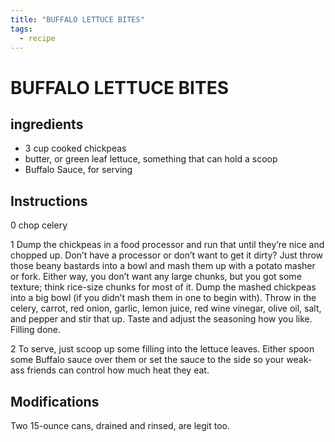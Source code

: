 ```yaml
---
title: "BUFFALO LETTUCE BITES"
tags:
  - recipe
---
```

# BUFFALO LETTUCE BITES


## ingredients
* 3 cup cooked chickpeas
* butter, or green leaf lettuce, something that can hold a scoop 
* Buffalo Sauce, for serving 



## Instructions
0 chop celery

1 Dump the chickpeas in a food processor and run that    until they’re nice and chopped up. Don’t have a processor or don’t want to get it dirty? Just throw those beany bastards into a bowl and mash them up with a potato masher or fork. Either way, you don’t want any large chunks, but you got some texture; think rice-size chunks for most of it. Dump the mashed chickpeas into a big bowl (if you didn’t mash them in one to begin with). Throw in the celery, carrot, red onion, garlic, lemon juice, red wine vinegar, olive oil, salt, and pepper and stir that    up. Taste and adjust the seasoning how you like. Filling done.

2 To serve, just scoop up some filling into the lettuce leaves. Either spoon some Buffalo sauce over them or set the sauce to the side so your weak-ass friends can control how much heat they eat.



## Modifications
Two 15-ounce cans, drained and rinsed, are legit too.




